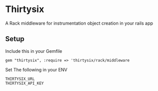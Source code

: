 # Thirtysix

A Rack middleware for instrumentation object creation in your rails app

## Setup

Include this in your Gemfile

`gem "thirtysix", :require => 'thirtysix/rack/middleware`

Set The following in your ENV

```
THIRTYSIX_URL
THIRTYSIX_API_KEY
```